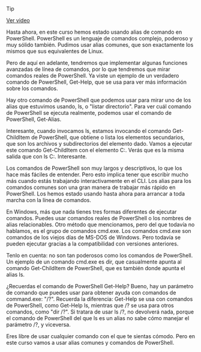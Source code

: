 > [!TIP]  
> [Ver video](https://youtu.be/UxXZS8Qk0-M)

Hasta ahora, en este curso hemos estado usando alias de comando en PowerShell. PowerShell es un lenguaje de comandos complejo, poderoso y muy sólido también. Pudimos usar alias comunes, que son exactamente los mismos que sus equivalentes de Linux.

Pero de aquí en adelante, tendremos que implementar algunas funciones avanzadas de línea de comandos, por lo que tendremos que mirar comandos reales de PowerShell. Ya viste un ejemplo de un verdadero comando de PowerShell, Get-Help, que se usa para ver más información sobre los comandos.

Hay otro comando de PowerShell que podemos usar para mirar uno de los alias que estuvimos usando, ls, o "listar directorio". Para ver cuál comando de PowerShell se ejecuta realmente, podemos usar el comando de PowerShell, Get-Alias.

Interesante, cuando invocamos ls, estamos invocando el comando Get-ChildItem de PowerShell, que obtiene o lista los elementos secundarios, que son los archivos y subdirectorios del elemento dado. Vamos a ejecutar este comando Get-ChildItem con el elemento C:\. Verás que es la misma salida que con ls C:\. Interesante.

Los comandos de PowerShell son muy largos y descriptivos, lo que los hace más fáciles de entender. Pero esto implica tener que escribir mucho más cuando estás trabajando interactivamente en el CLI. Los alias para los comandos comunes son una gran manera de trabajar más rápido en PowerShell. Los hemos estado usando hasta ahora para arrancar a toda marcha con la línea de comandos.

En Windows, más que nada tienes tres formas diferentes de ejecutar comandos. Puedes usar comandos reales de PowerShell o los nombres de alias relacionables. Otro método que mencionamos, pero del que todavía no hablamos, es el grupo de comandos cmd.exe. Los comandos cmd.exe son comandos de los viejos días de MS-DOS de Windows. Pero todavía se pueden ejecutar gracias a la compatibilidad con versiones anteriores.

Tenlo en cuenta: no son tan poderosos como los comandos de PowerShell. Un ejemplo de un comando cmd.exe es dir, que casualmente apunta al comando Get-ChildItem de PowerShell, que es también donde apunta el alias ls.

¿Recuerdas el comando de PowerShell Get-Help? Bueno, hay un parámetro de comando que puedes usar para obtener ayuda con comandos de command.exe: "/?". Recuerda la diferencia: Get-Help se usa con comandos de PowerShell, como Get-Help ls, mientras que /? se usa para otros comandos, como "dir /?". Si tratara de usar ls /?, no devolverá nada, porque el comando de PowerShell del que ls es un alias no sabe cómo manejar el parámetro /?, y viceversa.

Eres libre de usar cualquier comando con el que te sientas cómodo. Pero en este curso vamos a usar alias comunes y comandos de PowerShell.
